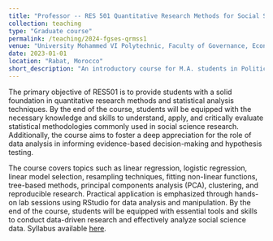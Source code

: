```yaml
---
title: "Professor -- RES 501 Quantitative Research Methods for Social Sciences 1 "
collection: teaching
type: "Graduate course"
permalink: /teaching/2024-fgses-qrmss1
venue: "University Mohammed VI Polytechnic, Faculty of Governance, Economics and Social Sciences"
date: 2023-01-01
location: "Rabat, Morocco"
short_description: "An introductory course for M.A. students in Political Science Global Affairs that provides an in-depth introduction to quantitative research methods for students in the social sciences."
---
```


The primary objective of RES501 is to provide students with a solid foundation in quantitative research methods and statistical analysis techniques. By the end of the course, students will be equipped with the necessary knowledge and skills to understand, apply, and critically evaluate statistical methodologies commonly used in social science research. Additionally, the course aims to foster a deep appreciation for the role of data analysis in informing evidence-based decision-making and hypothesis testing.

The course covers topics such as linear regression, logistic regression, linear model selection, resampling techniques, fitting non-linear functions, tree-based methods, principal components analysis (PCA), clustering, and reproducible research. Practical application is emphasized through hands-on lab sessions using RStudio for data analysis and manipulation. By the end of the course, students will be equipped with essential tools and skills to conduct data-driven research and effectively analyze social science data. 
Syllabus available [here](/files/RES501.pdf).